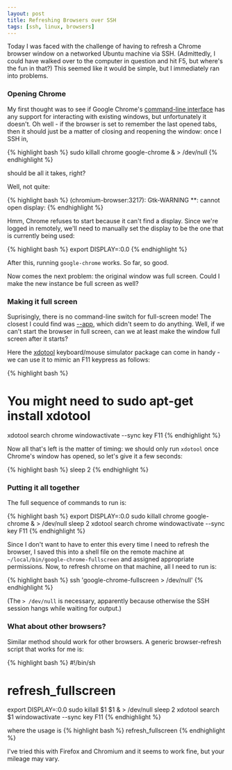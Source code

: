 ```yaml
---
layout: post
title: Refreshing Browsers over SSH
tags: [ssh, linux, browsers]
---
```


Today I was faced with the challenge of having to refresh a Chrome browser window on a networked Ubuntu machine via SSH. (Admittedly, I could have walked over to the computer in question and hit F5, but where's the fun in that?) This seemed like it would be simple, but I immediately ran into problems.

### Opening Chrome

My first thought was to see if Google Chrome's [command-line interface](http://peter.sh/experiments/chromium-command-line-switches/) has any support for interacting with existing windows, but unfortunately it doesn't. Oh well - if the browser is set to remember the last opened tabs, then it should just be a matter of closing and reopening the window: once I SSH in,

{% highlight bash %}
sudo killall chrome
google-chrome & > /dev/null
{% endhighlight %}

should be all it takes, right?

Well, not quite:

{% highlight bash %}
(chromium-browser:3217): Gtk-WARNING **: cannot open display:
{% endhighlight %}

Hmm, Chrome refuses to start because it can't find a display. Since we're logged in remotely, we'll need to manually set the display to be the one that is currently being used:

{% highlight bash %}
export DISPLAY=:0.0
{% endhighlight %}

After this, running `google-chrome` works. So far, so good.

Now comes the next problem: the original window was full screen. Could I make the new instance be full screen as well?

### Making it full screen

Suprisingly, there is no command-line switch for full-screen mode! The closest I could find was [--app](http://peter.sh/experiments/chromium-command-line-switches/#app), which didn't seem to do anything. Well, if we can't start the browser in full screen, can we at least make the window full screen after it starts?

Here the [xdotool](http://www.semicomplete.com/projects/xdotool/) keyboard/mouse simulator package can come in handy - we can use it to mimic an F11 keypress as follows:

{% highlight bash %}
# You might need to sudo apt-get install xdotool
xdotool search chrome windowactivate --sync key F11
{% endhighlight %}

Now all that's left is the matter of timing: we should only run `xdotool` once Chrome's window has opened, so let's give it a few seconds:

{% highlight bash %}
sleep 2
{% endhighlight %}

### Putting it all together

The full sequence of commands to run is:

{% highlight bash %}
export DISPLAY=:0.0
sudo killall chrome
google-chrome & > /dev/null
sleep 2
xdotool search chrome windowactivate --sync key F11
{% endhighlight %}

Since I don't want to have to enter this every time I need to refresh the browser, I saved this into a shell file on the remote machine at `~/local/bin/google-chrome-fullscreen` and assigned appropriate permissions. Now, to refresh chrome on that machine, all I need to run is:

{% highlight bash %}
ssh <host> 'google-chrome-fullscreen > /dev/null'
{% endhighlight %}

(The `> /dev/null` is necessary, apparently because otherwise the SSH session hangs while waiting for output.)

### What about other browsers?

Similar method should work for other browsers. A generic browser-refresh script that works for me is:

{% highlight bash %}
#!/bin/sh
# refresh_fullscreen

export DISPLAY=:0.0
sudo killall $1
$1 & > /dev/null
sleep 2
xdotool search $1 windowactivate --sync key F11
{% endhighlight %}

where the usage is
{% highlight bash %}
refresh_fullscreen <browser name or path>
{% endhighlight %}

I've tried this with Firefox and Chromium and it seems to work fine, but your mileage may vary.
